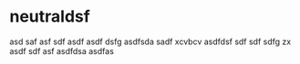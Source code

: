 # neutraldsf
asd
saf
asf
sdf
asdf
asdf
dsfg
asdfsda
sadf
xcvbcv
asdfdsf
sdf
sdf
sdfg
zx
asdf
sdf
asf
asdfdsa
asdfas
